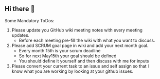 ## Hi there 👋

<!--

**Here are some ideas to get you started:**

🙋‍♀️ A short introduction - what is your organization all about?
🌈 Contribution guidelines - how can the community get involved?
👩‍💻 Useful resources - where can the community find your docs? Is there anything else the community should know?
🍿 Fun facts - what does your team eat for breakfast?
🧙 Remember, you can do mighty things with the power of [Markdown](https://docs.github.com/github/writing-on-github/getting-started-with-writing-and-formatting-on-github/basic-writing-and-formatting-syntax)
-->


Some Mandatory ToDos:

1. Please update you GitHub wiki meeting notes with every meeting updates.
    - Before each meeting pre-fill the wiki with what you want to discuss. 
2. Please add SCRUM goal page in wiki and add your next month goal. 
    - Every month 15th is your scrum deadline
    - So for next May15th your goal should be defined
    - You should define it yourself and then discuss with me for inputs
3. Please convert your current task to an issue and self assign so that I know what you are working by looking at your github issues.

